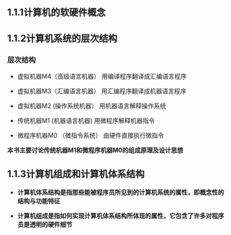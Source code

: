 ##  1.1.1计算机的软硬件概念

## 1.1.2计算机系统的层次结构

### 层次结构

- 虚拟机器M4（高级语言机器） 用编译程序翻译成汇编语言程序

- 虚拟机器M3（汇编语言机器） 用汇编程序翻译成机器语言程序

- 虚拟机器M2  (操作系统机器） 用机器语言解释操作系统

- 传统机器M1 (机器语言机器) 用微程序解释机器指令 

- 微程序机器M0 （微指令系统） 由硬件直接执行微指令

**本书主要讨论传统机器M1和微程序机器M0的组成原理及设计思想**

## 1.1.3计算机组成和计算机体系结构

- **计算机体系结构是指那些能被程序员所见到的计算机系统的属性，即概念性的结构与功能特征**

- **计算机组成是指如何实现计算机体系结构所体现的属性，它包含了许多对程序员是透明的硬件细节**

  

